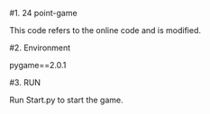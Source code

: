 #1. 24 point-game

This code refers to the online code and is modified.

#2. Environment

   pygame==2.0.1

#3. RUN

Run Start.py to start the game.

